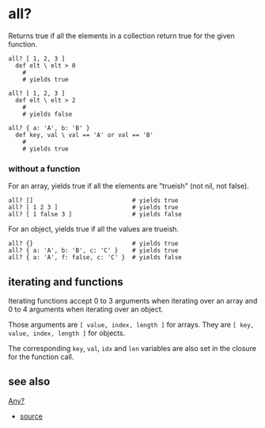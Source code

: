 
# all?

Returns true if all the elements in a collection return true
for the given function.

```
all? [ 1, 2, 3 ]
  def elt \ elt > 0
    #
    # yields true

all? [ 1, 2, 3 ]
  def elt \ elt > 2
    #
    # yields false
```

```
all? { a: 'A', b: 'B' }
  def key, val \ val == 'A' or val == 'B'
    #
    # yields true
```

### without a function

For an array, yields true if all the elements are "trueish" (not nil,
not false).

```
all? []                            # yields true
all? [ 1 2 3 ]                     # yields true
all? [ 1 false 3 ]                 # yields false
```

For an object, yields true if all the values are trueish.

```
all? {}                            # yields true
all? { a: 'A', b: 'B', c: 'C' }    # yields true
all? { a: 'A', f: false, c: 'C' }  # yields false
```

## iterating and functions

Iterating functions accept 0 to 3 arguments when iterating over an
array and 0 to 4 arguments when iterating over an object.

Those arguments are `[ value, index, length ]` for arrays.
They are `[ key, value, index, length ]` for objects.

The corresponding `key`, `val`, `idx` and `len` variables are also
set in the closure for the function call.

## see also

[Any?](any.md)


* [source](https://github.com/floraison/flor/tree/master/lib/flor/pcore/all.rb)

